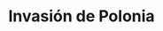 ﻿---
title: "Invasión de Polonia"
permalink: periodes_823.html
layout: periode
dataInici: 1939-09-01
dataFi: 1939-10-06
sidebar: periodes
pares:
  - 350:
    title: "Frente Oriental"
    dataInici: "(1939-09-01)"
    dataFi: "(1945-05-07)"

fills:
  - 824:
    title: "Batalla de Westerplatte"
    dataInici: "(1939-09-01)"
    dataFi: "(1939-09-07)"

  - 985:
    title: "Batalla de Bzura"
    dataInici: "(1939-09-09)"
    dataFi: "(1939-09-10)"

jocsPrincipals:
  - title: "Summer Lightning: The Invasion of Poland 1939"
    bggId: 42591
    dataInici: 
    dataFi: 

  - title: "Poland '39: The Nightmare Begins"
    bggId: 15211
    dataInici: 
    dataFi: 

  - title: "Lightning: Poland"
    bggId: 37633
    dataInici: 
    dataFi: 

  - title: "Case White"
    bggId: 7638
    dataInici: 
    dataFi: 

  - title: "First to Fight"
    bggId: 28289
    dataInici: 
    dataFi: 

  - title: "Conflict of Heroes: Price of Honour – Poland 1939"
    bggId: 45132
    dataInici: 
    dataFi: 

jocsEscenaris:
jocsEpoca:
jocsEpocaEscenaris:
---
